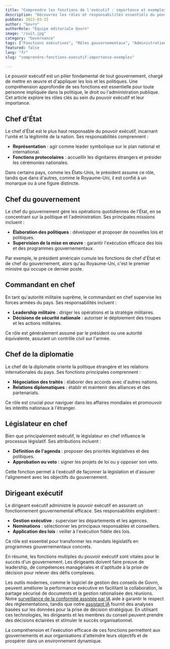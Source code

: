 ```yaml
---
title: "Comprendre les fonctions de l'exécutif : importance et exemples"
description: "Découvrez les rôles et responsabilités essentiels du pouvoir exécutif, notamment le chef d'État, le chef du gouvernement, le commandant en chef, le chef de la diplomatie, le législateur en chef et le dirigeant exécutif."
pubDate: 2022-03-15
author: "Govrn"
authorRole: "Équipe éditoriale Govrn"
image: "/suit.jpg"
category: "Governance"
tags: ["Fonctions exécutives", "Rôles gouvernementaux", "Administration publique"]
featured: false
lang: "fr"
slug: "comprendre-fonctions-executif-importance-exemples"

---
```


Le pouvoir exécutif est un pilier fondamental de tout gouvernement, chargé de mettre en œuvre et d'appliquer les lois et les politiques. Une compréhension approfondie de ses fonctions est essentielle pour toute personne impliquée dans la politique, le droit ou l'administration publique. Cet article explore les rôles clés au sein du pouvoir exécutif et leur importance.

## Chef d'État

Le chef d'État est le plus haut responsable du pouvoir exécutif, incarnant l'unité et la légitimité de la nation. Ses responsabilités comprennent :

- **Représentation** : agir comme leader symbolique sur le plan national et international.
- **Fonctions protocolaires** : accueillir les dignitaires étrangers et présider les cérémonies nationales.

Dans certains pays, comme les États-Unis, le président assume ce rôle, tandis que dans d'autres, comme le Royaume-Uni, il est confié à un monarque ou à une figure distincte.

## Chef du gouvernement

Le chef du gouvernement gère les opérations quotidiennes de l'État, en se concentrant sur la politique et l'administration. Ses principales missions incluent :

- **Élaboration des politiques** : développer et proposer de nouvelles lois et politiques.
- **Supervision de la mise en œuvre** : garantir l'exécution efficace des lois et des programmes gouvernementaux.

Par exemple, le président américain cumule les fonctions de chef d'État et de chef du gouvernement, alors qu'au Royaume-Uni, c'est le premier ministre qui occupe ce dernier poste.

## Commandant en chef

En tant qu'autorité militaire suprême, le commandant en chef supervise les forces armées du pays. Ses responsabilités incluent :

- **Leadership militaire** : diriger les opérations et la stratégie militaires.
- **Décisions de sécurité nationale** : autoriser le déploiement des troupes et les actions militaires.

Ce rôle est généralement assumé par le président ou une autorité équivalente, assurant un contrôle civil sur l'armée.

## Chef de la diplomatie

Le chef de la diplomatie oriente la politique étrangère et les relations internationales du pays. Ses fonctions principales comprennent :

- **Négociation des traités** : élaborer des accords avec d'autres nations.
- **Relations diplomatiques** : établir et maintenir des alliances et des partenariats.

Ce rôle est crucial pour naviguer dans les affaires mondiales et promouvoir les intérêts nationaux à l'étranger.

## Législateur en chef

Bien que principalement exécutif, le législateur en chef influence le processus législatif. Ses attributions incluent :

- **Définition de l'agenda** : proposer des priorités législatives et des politiques.
- **Approbation ou veto** : signer les projets de loi ou y opposer son veto.

Cette fonction permet à l'exécutif de façonner la législation et d'assurer l'alignement avec les objectifs du gouvernement.

## Dirigeant exécutif

Le dirigeant exécutif administre le pouvoir exécutif en assurant un fonctionnement gouvernemental efficace. Ses responsabilités englobent :

- **Gestion exécutive** : superviser les départements et les agences.
- **Nominations** : sélectionner les principaux responsables et conseillers.
- **Application des lois** : veiller à l'exécution fidèle des lois.

Ce rôle est essentiel pour transformer les mandats législatifs en programmes gouvernementaux concrets.

En résumé, les fonctions multiples du pouvoir exécutif sont vitales pour le succès d'un gouvernement. Les dirigeants doivent faire preuve de leadership, de compétences managériales et d'aptitude à la prise de décision pour relever des défis complexes.

Les outils modernes, comme le logiciel de gestion des conseils de Govrn, peuvent améliorer la performance exécutive en facilitant la collaboration, le partage sécurisé de documents et la gestion rationalisée des réunions. Notre [surveillance de la conformité assistée par IA](/features/ai-board-compliance-monitoring) aide à garantir le respect des réglementations, tandis que notre [assistant IA](/features/ai-assistant) fournit des analyses basées sur les données pour la prise de décision stratégique. En utilisant ces technologies, les dirigeants et les membres du conseil peuvent prendre des décisions éclairées et stimuler le succès organisationnel.

La compréhension et l'exécution efficace de ces fonctions permettent aux gouvernements et aux organisations d'atteindre leurs objectifs et de prospérer dans un environnement dynamique.

